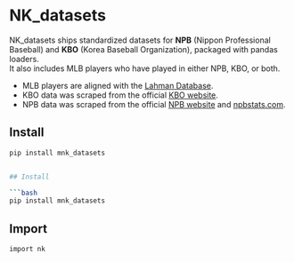 # NK_datasets

NK_datasets ships standardized datasets for **NPB** (Nippon Professional Baseball) and **KBO** (Korea Baseball Organization), packaged with pandas loaders.  
It also includes MLB players who have played in either NPB, KBO, or both.

- MLB players are aligned with the [Lahman Database](https://sabr.org/lahman-database/).
- KBO data was scraped from the official [KBO website](https://www.koreabaseball.com/).
- NPB data was scraped from the official [NPB website](https://npb.jp/eng/) and [npbstats.com](http://npbstats.com/eng/).

## Install

````bash
pip install mnk_datasets


## Install

```bash
pip install mnk_datasets
````

## Import

```bash
import nk
```
